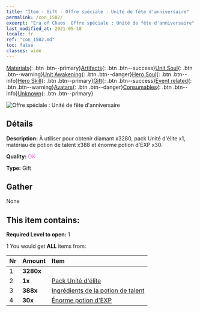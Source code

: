 ```yaml
---
title: "Item - Gift - Offre spéciale : Unité de fête d'anniversaire"
permalink: /con_1502/
excerpt: "Era of Chaos  Offre spéciale : Unité de fête d'anniversaire"
last_modified_at: 2021-05-18
locale: fr
ref: "con_1502.md"
toc: false
classes: wide
---
```

 [Materials](/ItemsFR/){: .btn .btn--primary}[Artifacts](/ItemsFR/Artifacts/){: .btn .btn--success}[Unit Soul](/ItemsFR/UnitSoul/){: .btn .btn--warning}[Unit Awakening](/ItemsFR/UnitAwakening/){: .btn .btn--danger}[Hero Soul](/ItemsFR/HeroSoul/){: .btn .btn--info}[Hero Skill](/ItemsFR/HeroSkill/){: .btn .btn--primary}[Gift](/ItemsFR/Gift/){: .btn .btn--success}[Event related](/ItemsFR/Events/){: .btn .btn--warning}[Avatars](/ItemsFR/Avatars/){: .btn .btn--danger}[Consumables](/ItemsFR/Consumables/){: .btn .btn--info}[Unknown](/ItemsFR/Unknown/){: .btn .btn--primary}

 ![Offre spéciale : Unité de fête d'anniversaire](/images/t/i_907116.png)

## Détails
 **Description:** À utiliser pour obtenir diamant x3280, pack Unité d'élite x1, matériau de potion de talent x388 et énorme potion d'EXP x30.

 **Quality:** <span style="color: #DA70D6">OK</span>

 **Type:** Gift

## Gather

  None

## This item contains:

 **Required Level to open:** 1

 1 You would get **ALL** items  from:

  | Nr | Amount |     Item    |
  |:---|:-------|:------------|
  | 1 |  **3280x** | <i class="fas fa-gem"/> |  | 
  | 2 |  **1x** | [Pack Unité d'élite](/ItemsFR/con_1357/) |  | 
  | 3 |  **388x** | [Ingrédients de la potion de talent](/ItemsFR/con_1120/) |  | 
  | 4 |  **30x** | [Énorme potion d'EXP](/ItemsFR/con_703/) |  | 
